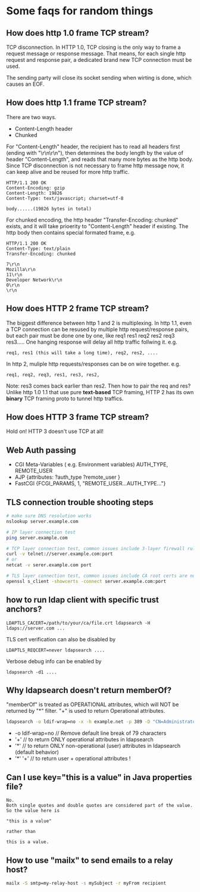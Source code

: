 # Some faqs for random things
## How does http 1.0 frame TCP stream?

TCP disconnection. In HTTP 1.0, TCP closing is the only way to frame a request message or response message.
That means, for each single http request and response pair, a dedicated brand new TCP connection must be used.

The sending party will close its socket sending when wirting is done, which causes an EOF.

## How does http 1.1 frame TCP stream?

There are two ways.
* Content-Length header
* Chunked

For "Content-Length" header, the recipient has to read all headers first (ending with "\r\n\r\n"), then determines the body length
by the value of header "Content-Length", and reads that many more bytes as the http body. Since TCP disconnection is not necessary 
to frame http message now, it can keep alive and be reused for more http traffic.
```
HTTP/1.1 200 OK
Content-Encoding: gzip
Content-Length: 19826
Content-Type: text/javascript; charset=utf-8

body......(19826 bytes in total)
```

For chunked encoding, the http header "Transfer-Encoding: chunked" exists, and it will take prioerity to "Content-Length" header if existing.
The http body then contains special formated frame, e.g.

```
HTTP/1.1 200 OK
Content-Type: text/plain
Transfer-Encoding: chunked

7\r\n
Mozilla\r\n
11\r\n
Developer Network\r\n
0\r\n
\r\n
```
## How does HTTP 2 frame TCP stream?
The biggest difference between http 1 and 2 is multiplexing. In http 1.1, even a TCP connection can be resused by multiple http request/response pairs, but
each pair must be done one by one, like req1 res1 req2 res2 req3 res3.....
One hanging response will delay all http traffic follwing it. e.g.
```
req1, res1 (this will take a long time), req2, res2, ....
```

In http 2, muliple http requests/responses can be on wire together. e.g.
```
req1, req2, req3, res1, res3, res2,
```
Note: res3 comes back earlier than res2. 
Then how to pair the req and res? Unlike http 1.0 1.1 that use pure **text-based** TCP framing,
HTTP 2 has its own **binary** TCP framing proto to tunnel http traffics.

## How does HTTP 3 frame TCP stream?
Hold on! HTTP 3 doesn't use TCP at all!

## Web Auth passing

* CGI        Meta-Variables ( e.g. Environment variables) AUTH_TYPE, REMOTE_USER
* AJP        {attributes: ?auth_type ?remote_user }
* FastCGI    {FCGI_PARAMS,          1, "REMOTE_USER...AUTH_TYPE..."}

## TLS connection trouble shooting steps

```bash
# make sure DNS resolution works
nslookup server.example.com

# IP layer connection test
ping server.example.com

# TCP layer connection test, common issues include 3-layer firewall rules
curl -v telnet://server.example.com:port
# or
netcat -v serer.example.com port

# TLS layer connection test, common issues include CA root certs are not installed on client side.
openssl s_client -showcerts -connect server.example.com:port

```

## how to run ldap client with specific trust anchors?
```
LDAPTLS_CACERT=/path/to/your/ca/file.crt ldapsearch -H ldaps://server.com ...
```
TLS cert verification can also be disabled by
```
LDAPTLS_REQCERT=never ldapsearch ....
```
Verbose debug info can be enabled by
```
ldapsearch -d1 ....
```

## Why ldapsearch doesn't return memberOf?
"memberOf" is treated as OPERATIONAL attributes, which will NOT be returned by "*" filter. "+" is used to return Operational attributes.
```bash
ldapsearch -o ldif-wrap=no -x -h example.net -p 389 -D "CN=Administrator,CN=Users,DC=example,DC=net" -W "passw" -b "CN=Computers,DC=example,DC=net" "(objectclass=computer)" '*' '+'
```
- -o ldif-wrap=no // Remove default line break of 79 characters
- '+' // to return ONLY operational attributes in ldapsearch
- '*' // to return ONLY non-operational (user) attributes in ldapsearch (default behavior)
- '*' '+' // to return user + operational attributes !

## Can I use key="this is a value" in Java properties file?
```
No.
Both single quotes and double quotes are considered part of the value. So the value here is 

"this is a value"

rather than 

this is a value.

```
## How to use "mailx" to send emails to a relay host?
```bash
mailx -S smtp=my-relay-host -s mySubject -r myFrom recipient
```
